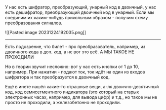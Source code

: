 
У нас есть шифратор, преобразующий, унарный код в двоичный, у нас есть дешифратор, преобразующий двоичный код в унарный. Если мы соединим их каким-нибудь прикольным образом - получим схему преобразования сигналов.

![[Pasted image 20231224192035.png]]

***
Есть подозрение, что билет - про преобразователь, например, из двоичного кода в доп. код, а не вот это всё. А МЫ ТАКОЕ НЕ ПРОХОДИЛИ

Но в теории звучит несложно: вот у нас есть кнопки от 1 до 10, например. При нажатии - подают ток, ток идёт на один из входов шифратора и так преобразуется в двоичный код. 

Ещё в инете нашёл какие-то страшные вещи, а-ля двоично-десятичный код, код семисегментного индикатора (это который на старых электронных часах, например, для вывода цифр) и т.д., но такое мы не просто не проходили, а железобетонно не проходили.



